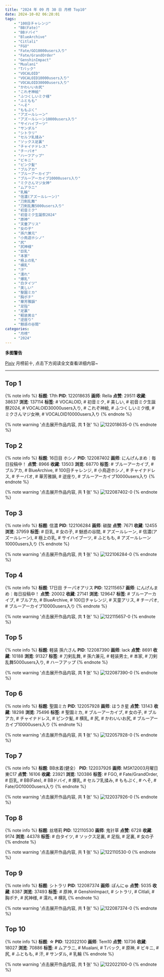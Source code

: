 ```yaml
---
title: "2024 年 09 月 30 日 月榜 Top10"
date: 2024-10-02 06:28:01
tags:
    - "100日チャレンジ"
    - "BB(Fate)"
    - "BBドバイ"
    - "BlueArchive"
    - "Citlali"
    - "FGO"
    - "Fate/GO10000users入り"
    - "Fate/GrandOrder"
    - "GenshinImpact"
    - "Mualani"
    - "Tバック"
    - "VOCALOID"
    - "VOCALOID10000users入り"
    - "VOCALOID30000users入り"
    - "かわいいお尻"
    - "これぞ神絵"
    - "ふつくしいミク様"
    - "ふともも"
    - "へそ"
    - "ももぷく"
    - "アズールレーン"
    - "アズールレーン10000users入り"
    - "サイハイブーツ"
    - "サンダル"
    - "シトラリ"
    - "セルフ乳揉み"
    - "ソックス足裏"
    - "チャイナドレス"
    - "チーパオ"
    - "ハーフアップ"
    - "ビキニ"
    - "ピンク髪"
    - "ブルアカ"
    - "ブルーアーカイブ"
    - "ブルーアーカイブ10000users入り"
    - "ミクさんマジ女神"
    - "ムアラニ"
    - "乳輪"
    - "信濃(アズールレーン)"
    - "刀剣乱舞"
    - "刀剣乱舞5000users入り"
    - "初音ミク"
    - "初音ミク生誕祭2024"
    - "原神"
    - "天童アリス"
    - "女の子"
    - "孫六兼元"
    - "小鳥遊ホシノ"
    - "尻"
    - "尻神様"
    - "巨乳"
    - "本家"
    - "極上の乳"
    - "横乳"
    - "汗"
    - "濡れ"
    - "爆乳"
    - "白タイツ"
    - "美しい"
    - "聖園ミカ"
    - "胸ポチ"
    - "華芳雅韻"
    - "足指"
    - "足裏"
    - "軽装男士"
    - "逆座り"
    - "魅惑の谷間"
categories:
    - "月榜"
    - "2024"
---
```


<i class="fa fa-triangle-exclamation"></i>**多图警告**<i class="fa fa-triangle-exclamation"></i>

[Pixiv](https://www.pixiv.net/) 月榜前十, 点击下方阅读全文查看详细内容~

<!-- more -->

---

## Top 1

{% note info %}
**标题**: 17th
**PID**: 122018635 **画师**: Rella
**点赞**: 29511 **收藏**: 38637 **浏览**: 137114
**标签**: # VOCALOID, # 初音ミク, # 美しい, # 初音ミク生誕祭2024, # VOCALOID30000users入り, # これぞ神絵, # ふつくしいミク様, # ミクさんマジ女神, # VOCALOID10000users入り
{% endnote %}

{% note warning '点击展开作品内容, 共 **1** 张' %}
![122018635-0](https://i.pixiv.re/img-original/img/2024/09/01/00/01/15/122018635_p0.png)
{% endnote %}

## Top 2

{% note info %}
**标题**: 16日目 ホシノ
**PID**: 122087402 **画师**: にんげんまめ￤毎日投稿中！
**点赞**: 8966 **收藏**: 13503 **浏览**: 68770
**标签**: # ブルーアーカイブ, # ブルアカ, # BlueArchive, # 100日チャレンジ, # 小鳥遊ホシノ, # チャイナドレス, # チーパオ, # 華芳雅韻, # 逆座り, # ブルーアーカイブ10000users入り
{% endnote %}

{% note warning '点击展开作品内容, 共 **1** 张' %}
![122087402-0](https://i.pixiv.re/img-original/img/2024/09/03/00/00/46/122087402_p0.png)
{% endnote %}

## Top 3

{% note info %}
**标题**: 信濃
**PID**: 122106284 **画师**: 碳酸
**点赞**: 7671 **收藏**: 12455 **浏览**: 37959
**标签**: # 巨乳, # 女の子, # 魅惑の谷間, # アズールレーン, # 信濃(アズールレーン), # 極上の乳, # サイハイブーツ, # ふともも, # アズールレーン10000users入り
{% endnote %}

{% note warning '点击展开作品内容, 共 **1** 张' %}
![122106284-0](https://i.pixiv.re/img-original/img/2024/09/03/19/10/35/122106284_p0.jpg)
{% endnote %}

## Top 4

{% note info %}
**标题**: 17日目 チーパオアリス
**PID**: 122115657 **画师**: にんげんまめ￤毎日投稿中！
**点赞**: 20002 **收藏**: 27141 **浏览**: 129647
**标签**: # ブルーアーカイブ, # ブルアカ, # BlueArchive, # 100日チャレンジ, # 天童アリス, # チーパオ, # ブルーアーカイブ10000users入り
{% endnote %}

{% note warning '点击展开作品内容, 共 **1** 张' %}
![122115657-0](https://i.pixiv.re/img-original/img/2024/09/04/00/00/54/122115657_p0.png)
{% endnote %}

## Top 5

{% note info %}
**标题**: 軽装 孫六さん
**PID**: 122087390 **画师**: lack
**点赞**: 8691 **收藏**: 10188 **浏览**: 91327
**标签**: # 刀剣乱舞, # 孫六兼元, # 軽装男士, # 本家, # 刀剣乱舞5000users入り, # ハーフアップ
{% endnote %}

{% note warning '点击展开作品内容, 共 **1** 张' %}
![122087390-0](https://i.pixiv.re/img-original/img/2024/09/03/00/00/41/122087390_p0.png)
{% endnote %}

## Top 6

{% note info %}
**标题**: 聖園ミカ
**PID**: 122057928 **画师**: ほうき星
**点赞**: 13143 **收藏**: 18298 **浏览**: 75496
**标签**: # 聖園ミカ, # ブルーアーカイブ, # 女の子, # ブルアカ, # チャイナドレス, # ピンク髪, # 横乳, # 尻, # かわいいお尻, # ブルーアーカイブ10000users入り
{% endnote %}

{% note warning '点击展开作品内容, 共 **1** 张' %}
![122057928-0](https://i.pixiv.re/img-original/img/2024/09/02/00/01/05/122057928_p0.jpg)
{% endnote %}

## Top 7

{% note info %}
**标题**: BB水着(健全）
**PID**: 122037926 **画师**: MSK12003月曜日東C17
**点赞**: 16106 **收藏**: 23921 **浏览**: 120386
**标签**: # FGO, # Fate/GrandOrder, # 巨乳, # BB(Fate), # BBドバイ, # 爆乳, # セルフ乳揉み, # ももぷく, # へそ, # Fate/GO10000users入り
{% endnote %}

{% note warning '点击展开作品内容, 共 **1** 张' %}
![122037926-0](https://i.pixiv.re/img-original/img/2024/09/01/15/01/24/122037926_p0.jpg)
{% endnote %}

## Top 8

{% note info %}
**标题**: 丝塔莉
**PID**: 122110530 **画师**: 鬼针草
**点赞**: 6728 **收藏**: 9174 **浏览**: 44378
**标签**: # 白タイツ, # ソックス足裏, # 足指, # 足裏, # 女の子
{% endnote %}

{% note warning '点击展开作品内容, 共 **1** 张' %}
![122110530-0](https://i.pixiv.re/img-original/img/2024/09/03/21/34/26/122110530_p0.jpg)
{% endnote %}

## Top 9

{% note info %}
**标题**: シトラリ
**PID**: 122087374 **画师**: ぽんにゅ
**点赞**: 5035 **收藏**: 8387 **浏览**: 37493
**标签**: # 原神, # GenshinImpact, # シトラリ, # Citlali, # 胸ポチ, # 尻神様, # 濡れ, # 横乳
{% endnote %}

{% note warning '点击展开作品内容, 共 **1** 张' %}
![122087374-0](https://i.pixiv.re/img-original/img/2024/09/03/00/00/32/122087374_p0.jpg)
{% endnote %}

## Top 10

{% note info %}
**标题**: ☆
**PID**: 122022100 **画师**: Tem10
**点赞**: 10736 **收藏**: 18027 **浏览**: 70886
**标签**: # ムアラニ, # Mualani, # Tバック, # 原神, # ビキニ, # 尻, # ふともも, # 汗, # サンダル, # 乳輪
{% endnote %}

{% note warning '点击展开作品内容, 共 **1** 张' %}
![122022100-0](https://i.pixiv.re/img-original/img/2024/09/01/01/16/11/122022100_p0.jpg)
{% endnote %}
